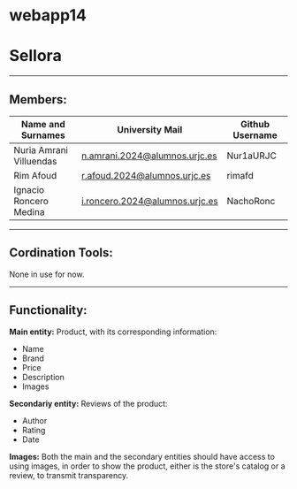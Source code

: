 # webapp14
# Sellora
--------------------------------------------------------------------------
## Members:

| Name and Surnames | University Mail | Github Username |
|-----------|-----------|-----------|
| Nuria Amrani Villuendas   | n.amrani.2024@alumnos.urjc.es   | Nur1aURJC   |
| Rim Afoud  |  r.afoud.2024@alumnos.urjc.es | rimafd  |
| Ignacio Roncero Medina   | i.roncero.2024@alumnos.urjc.es   | NachoRonc   |


--------------------------------------------------------------------------
## Cordination Tools:

None in use for now.

--------------------------------------------------------------------------
## Functionality:

**Main entity:** Product, with its corresponding information: 
- Name
- Brand
- Price
- Description
- Images

**Secondariy entity:** Reviews of the product:
- Author
- Rating
- Date

**Images:** Both the main and the secondary entities should have access to using images, in order to show the product,
either is the store's catalog or a review, to transmit transparency.
